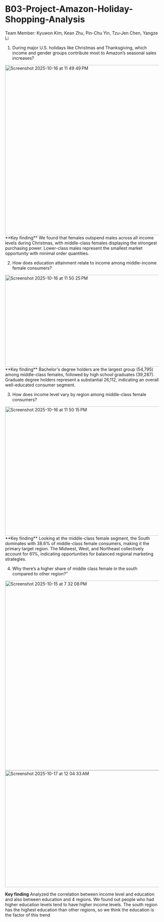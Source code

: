 # B03-Project-Amazon-Holiday-Shopping-Analysis
Team Member: Kyuwon Kim, Kean Zhu, Pin-Chu Yin, Tzu-Jen Chen, Yangze Li

1. During major U.S. holidays like Christmas and Thanksgiving, which income and gender groups contribute most to Amazon’s seasonal sales increases?
<img width="689" height="556" alt="Screenshot 2025-10-16 at 11 49 49 PM" src="https://github.com/user-attachments/assets/68a7b073-a53f-4b06-a069-29abc1876b04" />
**Key finding**
We found that females outspend males across all income levels during Christmas, with middle-class females displaying the strongest purchasing power. Lower-class males represent the smallest market opportunity with minimal order quantities.

2. How does education attainment relate to income among middle-income female consumers?
<img width="724" height="300" alt="Screenshot 2025-10-16 at 11 50 25 PM" src="https://github.com/user-attachments/assets/e25f342c-f883-4a10-bd9c-dce01118bb08" />
**Key finding**
Bachelor's degree holders are the largest group (54,795) among middle-class females, followed by high school graduates (39,287). Graduate degree holders represent a substantial 26,112, indicating an overall well-educated consumer segment.

3. How does income level vary by region among middle-class female consumers?
<img width="715" height="422" alt="Screenshot 2025-10-16 at 11 50 15 PM" src="https://github.com/user-attachments/assets/2f65675b-f1ee-4d7a-8ded-7c255bbe6dcf" />
**Key finding**
Looking at the middle-class female segment, the South dominates with 38.6% of middle-class female consumers, making it the primary target region. The Midwest, West, and Northeast collectively account for 61%, indicating opportunities for balanced regional marketing strategies.

4. Why there’s a higher share of middle class female in the south compared to other region?”
<img width="884" height="620" alt="Screenshot 2025-10-15 at 7 32 08 PM" src="https://github.com/user-attachments/assets/fa5d187e-5daf-4b8e-8b6c-e742b4fdb755" />
<img width="718" height="382" alt="Screenshot 2025-10-17 at 12 04 33 AM" src="https://github.com/user-attachments/assets/ff6cc7b9-2128-4294-9b67-7a701904fa9b" />

**Key finding**
Analyzed the correlation between income level and education and also between education and 4 regions.
We found out people who had higher education levels tend to have higher income levels.  The south region has the highest education than other regions, so we think the education is the factor of this trend




